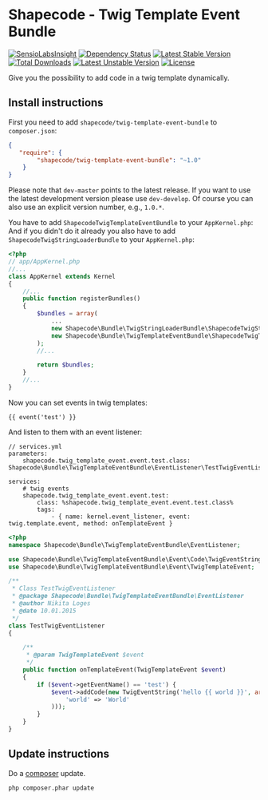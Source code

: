 Shapecode - Twig Template Event Bundle
=======================

[![SensioLabsInsight](https://insight.sensiolabs.com/projects/a7d4b39b-19d2-4a0d-adc8-4f072c073176/mini.png)](https://insight.sensiolabs.com/projects/a7d4b39b-19d2-4a0d-adc8-4f072c073176)
[![Dependency Status](https://www.versioneye.com/user/projects/5589a217306662001d0001b2/badge.svg?style=flat)](https://www.versioneye.com/user/projects/5589a217306662001d0001b2)
[![Latest Stable Version](https://poser.pugx.org/shapecode/twig-template-event-bundle/v/stable)](https://packagist.org/packages/shapecode/twig-template-event-bundle)
[![Total Downloads](https://poser.pugx.org/shapecode/twig-template-event-bundle/downloads)](https://packagist.org/packages/shapecode/twig-template-event-bundle)
[![Latest Unstable Version](https://poser.pugx.org/shapecode/twig-template-event-bundle/v/unstable)](https://packagist.org/packages/shapecode/twig-template-event-bundle)
[![License](https://poser.pugx.org/shapecode/twig-template-event-bundle/license)](https://packagist.org/packages/shapecode/twig-template-event-bundle)

Give you the possibility to add code in a twig template dynamically.

Install instructions
--------------------------------

First you need to add `shapecode/twig-template-event-bundle` to `composer.json`:

``` json
{
   "require": {
        "shapecode/twig-template-event-bundle": "~1.0"
    }
}
```

Please note that `dev-master` points to the latest release. If you want to use the latest development version please use `dev-develop`. Of course you can also use an explicit version number, e.g., `1.0.*`.

You have to add `ShapecodeTwigTemplateEventBundle` to your `AppKernel.php`:
And if you didn't do it already you also have to add `ShapecodeTwigStringLoaderBundle` to your `AppKernel.php`:

``` php
<?php
// app/AppKernel.php
//...
class AppKernel extends Kernel
{
    //...
    public function registerBundles()
    {
        $bundles = array(
            ...
            new Shapecode\Bundle\TwigStringLoaderBundle\ShapecodeTwigStringLoaderBundle(),
            new Shapecode\Bundle\TwigTemplateEventBundle\ShapecodeTwigTemplateEventBundle(),
        );
        //...

        return $bundles;
    }
    //...
}
```

Now you can set events in twig templates:

``` twig
{{ event('test') }}
```

And listen to them with an event listener:

``` 
// services.yml
parameters:
    shapecode.twig_template_event.event.test.class: Shapecode\Bundle\TwigTemplateEventBundle\EventListener\TestTwigEventListener

services:
    # twig events
    shapecode.twig_template_event.event.test:
        class: %shapecode.twig_template_event.event.test.class%
        tags:
            - { name: kernel.event_listener, event: twig.template.event, method: onTemplateEvent }
```

``` php
<?php
namespace Shapecode\Bundle\TwigTemplateEventBundle\EventListener;

use Shapecode\Bundle\TwigTemplateEventBundle\Event\Code\TwigEventString;
use Shapecode\Bundle\TwigTemplateEventBundle\Event\TwigTemplateEvent;

/**
 * Class TestTwigEventListener
 * @package Shapecode\Bundle\TwigTemplateEventBundle\EventListener
 * @author Nikita Loges
 * @date 10.01.2015
 */
class TestTwigEventListener
{

    /**
     * @param TwigTemplateEvent $event
     */
    public function onTemplateEvent(TwigTemplateEvent $event)
    {
        if ($event->getEventName() == 'test') {
            $event->addCode(new TwigEventString('hello {{ world }}', array(
                'world' => 'World'
            )));
        }
    }
}
```

Update instructions
---------------------------

Do a [composer](https://getcomposer.org/doc/00-intro.md) update.

```bash
php composer.phar update
```
